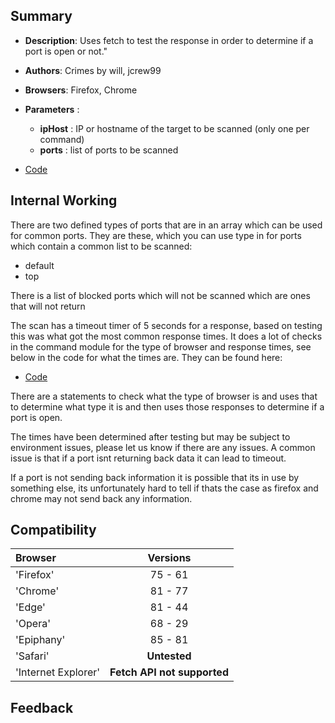 ## Summary

* **Description**: Uses fetch to test the response in order to determine if a port is open or not."
* **Authors**: Crimes by will, jcrew99
* **Browsers**: Firefox, Chrome
* **Parameters** :
   * **ipHost** : IP or hostname of the target to be scanned (only one per command)
   * **ports** : list of ports to be scanned

* [Code](https://github.com/beefproject/beef/tree/master/modules/network/fetch_port_scanner)

## Internal Working
There are two defined types of ports that are in an array which can be used for common ports.
They are these, which you can use type in for ports which contain a common list to be scanned:
 * default 
 * top

There is a list of blocked ports which will not be scanned which are ones that will not return 

The scan has a timeout timer of 5 seconds for a response, based on testing this was what got the most common response times. 
It does a lot of checks in the command module for the type of browser and response times, see below in the code for what the times are.
They can be found here:
* [Code](https://github.com/beefproject/beef/tree/master/modules/network/fetch_port_scanner/command.js)

There are a statements to check what the type of browser is and uses that to determine what type it is and then uses those responses to determine if a port is open.

The times have been determined after testing but may be subject to environment issues, please let us know if there are any issues. 
A common issue is that if a port isnt returning back data it can lead to timeout.

If a port is not sending back information it is possible that its in use by something else, its unfortunately hard to tell if thats the case as firefox and chrome may not send back any information. 

## Compatibility
|  Browser  | Versions  |
| :-------- | :-------: |
| 'Firefox' | 75 - 61    |
| 'Chrome'  | 81 - 77 |
| 'Edge' | 81 - 44 |
| 'Opera' | 68 - 29 |
| 'Epiphany' | 85 - 81 |
| 'Safari' | **Untested**  |
| 'Internet Explorer' | **Fetch API not supported** |

## Feedback